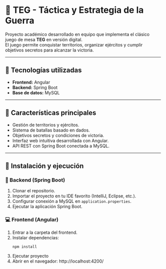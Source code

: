 # 🎲 TEG - Táctica y Estrategia de la Guerra

Proyecto académico desarrollado en equipo que implementa el clásico juego de mesa **TEG** en versión digital.  
El juego permite conquistar territorios, organizar ejércitos y cumplir objetivos secretos para alcanzar la victoria.  

---

## 🚀 Tecnologías utilizadas
- **Frontend:** Angular  
- **Backend:** Spring Boot  
- **Base de datos:** MySQL  

---

## 🎯 Características principales
- Gestión de territorios y ejércitos.  
- Sistema de batallas basado en dados.  
- Objetivos secretos y condiciones de victoria.  
- Interfaz web intuitiva desarrollada con Angular.  
- API REST con Spring Boot conectada a MySQL.  

---

## 📂 Instalación y ejecución

### 🔧 Backend (Spring Boot)
1. Clonar el repositorio.  
2. Importar el proyecto en tu IDE favorito (IntelliJ, Eclipse, etc.).  
3. Configurar conexión a MySQL en `application.properties`.  
4. Ejecutar la aplicación Spring Boot.  

### 💻 Frontend (Angular)
1. Entrar a la carpeta del frontend.  
2. Instalar dependencias:  
   ```bash
   npm install
3. Ejecutar proyecto
4. Abrir en el navegador: http://localhost:4200/

#

